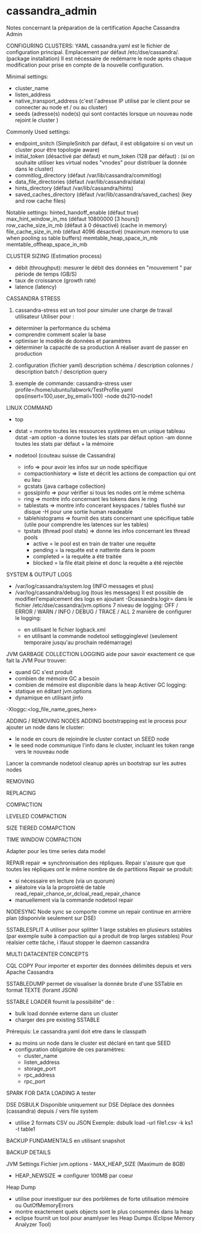 # cassandra_admin
Notes concernant la préparation de la certification Apache Cassandra Admin

CONFIGURING CLUSTERS: YAML
cassandra.yaml est le fichier de configuration principal. Emplacement par défaut /etc/dse/cassandra/. (package installation)
Il est nécessaire de redémarre le node après chaque modification pour prise en compte de la nouvelle configuration.

Minimal settings:
- cluster_name
- listen_address
- native_transport_address (c'est l'adresse IP utilisé par le client pour se connecter au node et / ou au cluster)
- seeds (adresse(s) node(s) qui sont contactés lorsque un nouveau node rejoint le cluster )

Commonly Used settings:
- endpoint_snitch (SimpleSnitch par défaut, il est obligatoire si on veut un cluster pour être topologie aware)
- initial_token (désactivé par défaut) et num_token (128 par défaut) : (si on souhaite utiliser kes virtual nodes "vnodes" pour distribuer la donnée dans le cluster)
- commitlog_directory (défaut /var/lib/cassandra/commitlog)
- data_file_directories (défaut /var/lib/cassandra/data)
- hints_directory (défaut /var/lib/cassandra/hints)
- saved_caches_directory (défaut /var/lib/cassandra/saved_caches) (key and row cache files)

Notable settings:
hinted_handoff_enable (défaut true)
max_hint_window_in_ms (défaut 10800000 [3 hours])
row_cache_size_in_mb (défaut à 0 désactivé) (cache in memory)
file_cache_size_in_mb (défaut 4096 désactivé) (maximum memoru to use when pooling ss table buffers)
memtable_heap_space_in_mb
memtable_offheap_space_in_mb

CLUSTER SIZING (Estimation process)
- débit (throughput): mesurer le débit des données en "mouvement " par période de temps (GB/S)
- taux de croissance (growth rate)
- latence (latency) 

CASSANDRA STRESS
1. cassandra-stress est un tool pour simuler une charge de travail utilisateur
Utiliser pour :
  - déterminer la performance du schéma
  - comprendre comment scaler la base
  - optimiser le modèle de données et paramètres
  - déterminer la capacité de sa production
 A réaliser avant de passer en production

2. configuration (fichier yaml)
description schéma / description colonnes / description batch / description query

3. exemple de commande:
cassandra-stress user profile=/home/ubuntu/labwork/TestProfile.yaml ops\(insert=100,user_by_email=100\) -node ds210-node1

LINUX COMMAND
- top
- dstat = montre toutes les ressources systèmes en un unique tableau
  dstat -am
  option -a donne toutes les stats par défaut
  option -am donne toutes les stats par défaut + la mémoire
  
- nodetool (couteau suisse de Cassandra)
  - info => pour avoir les infos sur un node spécifique
  - compactionhistory => liste et décrit les actions de compaction qui ont eu lieu
  - gcstats (java carbage collection)
  - gossipinfo => pour vérifier si tous les nodes ont le même schéma
  - ring => montre info concernant les tokens dans le ring
  - tablestats => montre info concerant keyspaces / tables flushé sur disque -H pour une sortie human readeable
  - tablehistograms => fournit des stats concernant une spécifique table (utile pour comprendre les latences sur les tables)
  - tpstats (thread pool stats) => donne les infos concernant les thread pools
      - active = le pool est en train de traiter une requête
      - pending = la requête est e nattente dans le poom
      - completed = la requête a été traitée
      - blocked = la file était pleine et donc la requête a été rejectée

SYSTEM & OUTPUT LOGS
- /var/log/cassandra/system.log (INFO messages et plus)
- /var/log/cassandra/debug.log (tous les messages)
Il est possible de modifierl'empalcement des logs en ajoutant -Dcassandra.logir=<specify path here > dans le fichier /etc/dse/cassandra/jvm.options
7 niveau de logging: OFF / ERROR / WARN / INFO / DEBUG / TRACE / ALL
2 manière de configurer le logging:
  - en utilisant le fichier logback.xml
  - en utilisant la commande nodetool setlogginglevel (seulement temporaire jusqu'au prochain redémarrage) 
  
JVM GARBAGE COLLECTION LOGGING
aide pour savoir exactement ce que fait la JVM
Pour trouver:
  - quand GC s'est produit
  - combien de mémoire GC a besoin
  - combien de mémoire est disponible dans la heap
 Activer GC logging:
 - statique en éditant jvm.options
 - dynamique en utilisant jinfo

-Xloggc:<log_file_name_goes_here>

ADDING / REMOVING NODES
  ADDING
bootstrapping est le process pour ajouter un node dans le cluster:
- le node en cours de rejoindre le cluster contact un SEED node
- le seed node communique l'info dans le cluster, incluant les token range vers le nouveau node

Lancer la commande nodetool cleanup après un bootstrap sur les autres nodes
  
  REMOVING
  
  REPLACING

COMPACTION
  
  LEVELED COMPACTION
  
  SIZE TIERED COMAPCTION
  
  TIME WINDOW COMPACTION
  
  Adapter pour les time series data model
  
  REPAIR
  repair => synchronisation des répliques.
  Repair s'assure que que toutes les répliques ont le même nombre de de partitions
  Repair se produit:
  - si nécessaire en lecture (via un quorum)
  - aléatoire via la la proproiété de table read_repair_chance_or_dcloal_read_repair_chance
  - manuellement via la commande nodetool repair

  NODESYNC
  Node sync se comporte comme un repair continue en arrrière plan (disponivle seulement sur DSE)
  
  SSTABLESPLIT
  A utiliser pour splitter 1 large sstables en plusieurs sstables (par exemple suite à compaction qui a produit de trop larges sstables)
  Pour réalsier cette tâche, i lfauut stopper le daemon cassandra
  
  MULTI DATACENTER CONCEPTS
  
  CQL COPY
  Pour importer et exporter des données délimités depuis et vers Apache Cassandra
  
  SSTABLEDUMP
  permet de visualiser la donnée brute d'une SSTable en format TEXTE (foramt JSON)
  
  SSTABLE LOADER
  fournit la possibilité" de :
  - bulk load donnée externe dans un cluster
  - charger des pre existing SSTABLE
  
  Prérequis:
  Le cassandra.yaml doit etre dans le classpath
  - au moins un node dans le cluster est déclaré en tant que SEED
  - configuration obligatoire de ces paramètres:
    - cluster_name
    - listen_address
    - storage_port
    - rpc_address
    - rpc_port
  
  SPARK FOR DATA LOADING
  A tester
  
  DSE DSBULK
  Disponible uniquement sur DSE
  Déplace des données (cassandra) depuis / vers file system
  - utilise 2 formats CSV ou JSON
  Exemple: dsbulk load -url file1.csv -k ks1 -t table1
  
  BACKUP FUNDAMENTALS
  en utilisant snapshot
  
  
  BACKUP DETAILS
  
  
  JVM Settings
  Fichier jvm.options
    - MAX_HEAP_SIZE (Maximum de 8GB)
  - HEAP_NEWSIZE => configurer 100MB par coeur
  
  Heap Dump
  - utilise pour investiguer sur des porblèmes de forte utilisation mémoire ou OutOfMemoryErrors
  - montre exactement quels objects sont le plus consommés dans la heap
  - eclipse fournit un tool pour anamlyser les Heap Dumps (Eclipse Memory Analyzer Tool)
  
  
  
